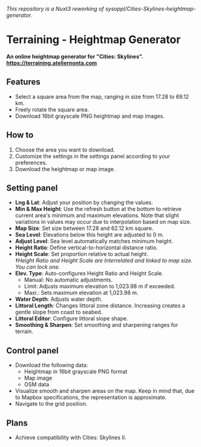 *This repository is a Nuxt3 reworking of sysoppl/Cities-Skylines-heightmap-generator.*
# Terraining - Heightmap Generator

**An online heightmap generator for "Cities: Skylines".**  
**https://terraining.ateliernonta.com**

## Features

- Select a square area from the map, ranging in size from 17.28 to 69.12 km.
- Freely rotate the square area.
- Download 16bit grayscale PNG heightmap and map images.

## How to

1. Choose the area you want to download.
1. Customize the settings in the settings panel according to your preferences.
1. Download the heightmap or map image.

## Setting panel

- **Lng & Lat**: Adjust your position by changing the values.
- **Min & Max Height**: Use the refresh button at the bottom to retrieve current area's minimum and maximum elevations. Note that slight variations in values may occur due to interpolation based on map size.
- **Map Size**: Set size between 17.28 and 62.12 km square.
- **Sea Level**: Elevations below this height are adjusted to 0 m.
- **Adjust Level**: Sea level automatically matches minimum height.
- **Height Ratio**: Define vertical-to-horizontal distance ratio.
- **Height Scale**: Set proportion relative to actual height.  
*‡Height Ratio and Height Scale are Interrelated and linked to map size. You can lock one.*
- **Elev. Type**: Auto-configures Height Ratio and Height Scale.
  * Manual: No automatic adjustments.
  * Limit: Adjusts maximum elevation to 1,023.98 m if exceeded.
  * Maxi.: Sets maximum elevation at 1,023.98 m.
- **Water Depth**: Adjusts water depth.
- **Littoral Length**: Changes littoral zone distance. Increasing creates a gentle slope from coast to seabed.
- **Littoral Editor**: Configure littoral slope shape.
- **Smoothing & Sharpen**: Set smoothing and sharpening ranges for terrain.

## Control panel

- Download the following data:
  * Heightmap in 16bit grayscale PNG format
  * Map image
  * OSM data
- Visualize smooth and sharpen areas on the map. Keep in mind that, due to Mapbox specifications, the representation is approximate.
- Navigate to the grid position.

## Plans

- Achieve compatibility with Cities: Skylines II.
